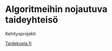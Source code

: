 # Algoritmeihin nojautuva taideyhteisö
Kehitysprojekti

[Taidekupla.fi](https://www.taidekupla.fi/)
